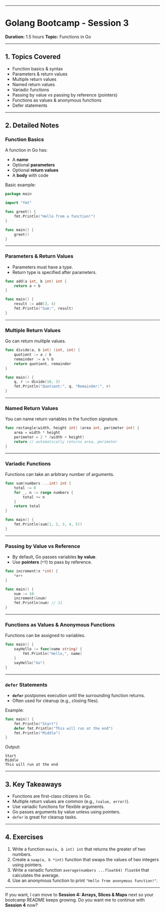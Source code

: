 
---

# Golang Bootcamp - Session 3

**Duration:** 1.5 hours
**Topic:** Functions in Go

---

## 1. Topics Covered

* Function basics & syntax
* Parameters & return values
* Multiple return values
* Named return values
* Variadic functions
* Passing by value vs passing by reference (pointers)
* Functions as values & anonymous functions
* Defer statements

---

## 2. Detailed Notes

### Function Basics

A function in Go has:

* A **name**
* Optional **parameters**
* Optional **return values**
* A **body** with code

Basic example:

```go
package main

import "fmt"

func greet() {
    fmt.Println("Hello from a function!")
}

func main() {
    greet()
}
```

---

### Parameters & Return Values

* Parameters must have a type.
* Return type is specified after parameters.

```go
func add(a int, b int) int {
    return a + b
}

func main() {
    result := add(3, 4)
    fmt.Println("Sum:", result)
}
```

---

### Multiple Return Values

Go can return multiple values.

```go
func divide(a, b int) (int, int) {
    quotient := a / b
    remainder := a % b
    return quotient, remainder
}

func main() {
    q, r := divide(10, 3)
    fmt.Println("Quotient:", q, "Remainder:", r)
}
```

---

### Named Return Values

You can name return variables in the function signature.

```go
func rectangle(width, height int) (area int, perimeter int) {
    area = width * height
    perimeter = 2 * (width + height)
    return // automatically returns area, perimeter
}
```

---

### Variadic Functions

Functions can take an arbitrary number of arguments.

```go
func sum(numbers ...int) int {
    total := 0
    for _, n := range numbers {
        total += n
    }
    return total
}

func main() {
    fmt.Println(sum(1, 2, 3, 4, 5))
}
```

---

### Passing by Value vs Reference

* By default, Go passes variables **by value**.
* Use **pointers** (`*T`) to pass by reference.

```go
func increment(x *int) {
    *x++
}

func main() {
    num := 10
    increment(&num)
    fmt.Println(num) // 11
}
```

---

### Functions as Values & Anonymous Functions

Functions can be assigned to variables.

```go
func main() {
    sayHello := func(name string) {
        fmt.Println("Hello,", name)
    }
    sayHello("Go")
}
```

---

### `defer` Statements

* **`defer`** postpones execution until the surrounding function returns.
* Often used for cleanup (e.g., closing files).

Example:

```go
func main() {
    fmt.Println("Start")
    defer fmt.Println("This will run at the end")
    fmt.Println("Middle")
}
```

Output:

```
Start
Middle
This will run at the end
```

---

## 3. Key Takeaways

* Functions are first-class citizens in Go.
* Multiple return values are common (e.g., `(value, error)`).
* Use variadic functions for flexible arguments.
* Go passes arguments by value unless using pointers.
* `defer` is great for cleanup tasks.

---

## 4. Exercises

1. Write a function `max(a, b int) int` that returns the greater of two numbers.
2. Create a `swap(a, b *int)` function that swaps the values of two integers using pointers.
3. Write a variadic function `average(numbers ...float64) float64` that calculates the average.
4. Use an anonymous function to print `"Hello from anonymous function!"`.

---

If you want, I can move to **Session 4: Arrays, Slices & Maps** next so your bootcamp README keeps growing.
Do you want me to continue with **Session 4** now?

